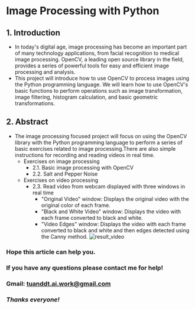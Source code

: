 # **Image Processing with Python**

## 1. **Introduction**

- In today's digital age, image processing has become an important part of many technology applications, from facial recognition to medical image processing. OpenCV, a leading open source library in the field, provides a series of powerful tools for easy and efficient image processing and analysis.
- This project will introduce how to use OpenCV to process images using the Python programming language. We will learn how to use OpenCV's basic functions to perform operations such as image transformation, image filtering, histogram calculation, and basic geometric transformations.

## **2. Abstract**

- The image processing focused project will focus on using the OpenCV library with the Python programming language to perform a series of basic exercises related to image processing.There are also simple instructions for recording and reading videos in real time.
  - Exercises on image processing
    - 2.1. Basic image processing with OpenCV
    - 2.2. Salt and Pepper Noise
  - Exercises on video processing
    - 2.3. Read video from webcam displayed with three windows in real time
      - "Original Video" window: Displays the original video with the original color of each frame.
      - "Black and White Video" window: Displays the video with each frame converted to black and white.
      - "Video Edges" window: Displays the video with each frame converted to black and white and then edges detected using the Canny method. 
      ![result_video](https://github.com/FPT-ThaiTuan/Image-Processing-with-Python/assets/105273233/882e61dd-da62-4601-b0cc-661e30e66aad)


### **Hope this article can help you.**

### **If you have any questions please contact me for help!**

### **Gmail: tuanddt.ai.work@gmail.com**

### ***Thanks everyone!***


